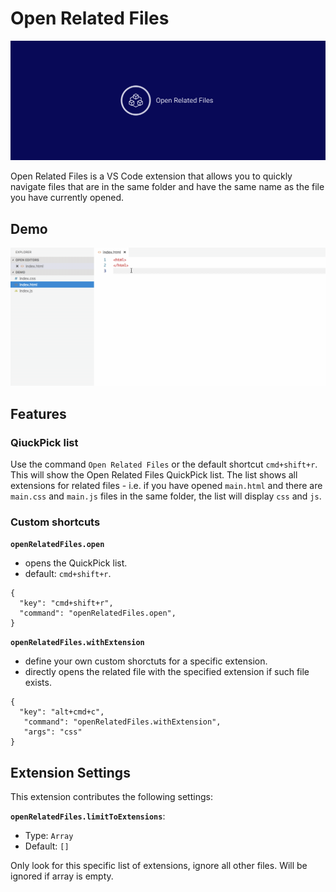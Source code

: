 # Open Related Files
![](https://github.com/GeorgeSG/vscode-open-related-files/blob/master/images/logo/facebook_cover_photo_2.png)

Open Related Files is a VS Code extension that allows you to quickly navigate files that are in the same folder and have the same name as the file you have currently opened.

## Demo

![VS Code Open Related Files Demo](https://raw.githubusercontent.com/GeorgeSG/vscode-open-related-files/master/images/vscode-open-related-file-demo.gif)

## Features

### QiuckPick list

Use the command `Open Related Files` or the default shortcut `cmd+shift+r`. This will show the Open Related Files QuickPick list. The list shows all extensions for related files - i.e. if you have opened `main.html` and there are `main.css` and `main.js` files in the same folder, the list will display `css` and `js`.

### Custom shortcuts

**`openRelatedFiles.open`**
  - opens the QuickPick list.
  - default: `cmd+shift+r`.

```
{
  "key": "cmd+shift+r",
  "command": "openRelatedFiles.open",
}
```

**`openRelatedFiles.withExtension`**
  - define your own custom shorctuts for a specific extension.
  - directly opens the related file with the specified extension if such file exists.
```
{
  "key": "alt+cmd+c",
   "command": "openRelatedFiles.withExtension",
   "args": "css"
}
```

## Extension Settings

This extension contributes the following settings:

**`openRelatedFiles.limitToExtensions`**:
  - Type: `Array`
  - Default: `[]`

Only look for this specific list of extensions, ignore all other files. Will be ignored if array is empty.
